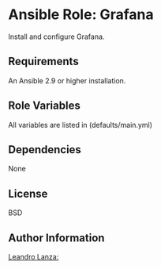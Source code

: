 Ansible Role: Grafana
=========

Install and configure Grafana.

Requirements
------------

An Ansible 2.9 or higher installation.

Role Variables
--------------

All variables are listed in (defaults/main.yml)

Dependencies
------------

None


License
-------

BSD

Author Information
------------------

[Leandro Lanza:](https://github.com/leandrolanza/ansible-role-grafana)
